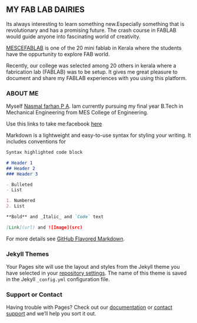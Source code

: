 ## MY FAB LAB DAIRIES

Its always interesting to learn something new.Especially something that is revolutionary and has a promising future. The crash course in FABLAB would guide anyone into fascinating world of creativity.


[MESCEFABLAB](https://github.com/NASMALFARHAN/NASMALFARHAN.github.io/edit/master/README.md) is one of the 20 mini fablab in Kerala where the students have the oppurtunity to explore FAB world.

Recently, our college was selected among 20 others in kerala where a fabrication lab (FABLAB) was to be setup. It gives me great pleasure to document and share my FABLAB experiences with you using this platform.





### ABOUT ME

Myself [Nasmal farhan P A](https://github.com/NASMALFARHAN/NASMALFARHAN.github.io/edit/master/README.md). Iam currently pursuing my final year B.Tech in Mechanical Engineering from MES College of Engineering.

Use this links to take me:facebook [here](https://www.facebook.com/nasmalfarhan)

Markdown is a lightweight and easy-to-use syntax for styling your writing. It includes conventions for

```markdown
Syntax highlighted code block

# Header 1
## Header 2
### Header 3

- Bulleted
- List

1. Numbered
2. List

**Bold** and _Italic_ and `Code` text

[Link](url) and ![Image](src)
```

For more details see [GitHub Flavored Markdown](https://guides.github.com/features/mastering-markdown/).

### Jekyll Themes

Your Pages site will use the layout and styles from the Jekyll theme you have selected in your [repository settings](https://github.com/NASMALFARHAN/NASMALFARHAN.github.io/settings). The name of this theme is saved in the Jekyll `_config.yml` configuration file.

### Support or Contact

Having trouble with Pages? Check out our [documentation](https://help.github.com/categories/github-pages-basics/) or [contact support](https://github.com/contact) and we’ll help you sort it out.
